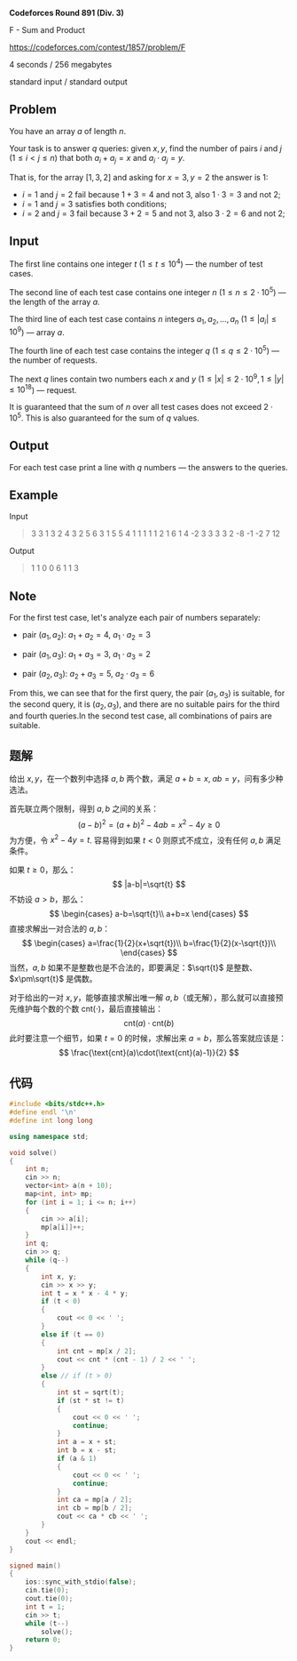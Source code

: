**Codeforces Round 891 (Div. 3)**

F - Sum and Product

https://codeforces.com/contest/1857/problem/F

<!--more-->

4 seconds / 256 megabytes

standard input / standard output

## Problem

You have an array $a$ of length $n$.

Your task is to answer $q$ queries: given $x,y$, find the number of pairs $i$ and $j$ ($1 \le i < j \le n$) that both $a_i + a_j = x$ and $a_i \cdot a_j = y$.

That is, for the array $[1,3,2]$ and asking for $x=3,y=2$ the answer is $1$: 

-  $i=1$ and $j=2$ fail because $1 + 3 = 4$ and not $3,$ also $1 \cdot 3=3$ and not $2$; 
-  $i=1$ and $j=3$ satisfies both conditions; 
-  $i=2$ and $j=3$ fail because $3 + 2 = 5$ and not $3,$ also $3 \cdot 2=6$ and not $2$; 
## Input

The first line contains one integer $t$ ($1\le t\le 10^4$) — the number of test cases.

The second line of each test case contains one integer $n$ ($1 \le n \le 2\cdot 10^5$) — the length of the array $a$.

The third line of each test case contains $n$ integers $a_1,a_2,\dots,a_n$ ($1 \le |a_i| \le 10^9$) — array $a$.

The fourth line of each test case contains the integer $q$ ($1 \le q \le 2\cdot 10^5$) — the number of requests.

The next $q$ lines contain two numbers each $x$ and $y$ ($1 \le |x|\le 2\cdot 10^9,1\le |y|\le 10^{18}$) — request.

It is guaranteed that the sum of $n$ over all test cases does not exceed $2\cdot 10^5$. This is also guaranteed for the sum of $q$ values.

## Output

For each test case print a line with $q$ numbers — the answers to the queries.

## Example

Input

> 3
> 3
> 1 3 2
> 4
> 3 2
> 5 6
> 3 1
> 5 5
> 4
> 1 1 1 1
> 1
> 2 1
> 6
> 1 4 -2 3 3 3
> 3
> 2 -8
> -1 -2
> 7 12

Output

> 1 1 0 0 
> 6 
> 1 1 3 

## Note

For the first test case, let's analyze each pair of numbers separately: 

- pair $(a_1,a_2)$: $a_1 + a_2 = 4$, $a_1 \cdot a_2 = 3$ 

- pair $(a_1,a_3)$: $a_1 + a_3 = 3$, $a_1 \cdot a_3 = 2$ 

-  pair $(a_2,a_3)$: $a_2 + a_3 = 5$, $a_2 \cdot a_3 = 6$ 

From this, we can see that for the first query, the pair $(a_1,a_3)$ is suitable, for the second query, it is $(a_2,a_3)$, and there are no suitable pairs for the third and fourth queries.In the second test case, all combinations of pairs are suitable.

## 题解

给出 $x,y$，在一个数列中选择 $a,b$ 两个数，满足 $a+b=x,\; ab=y$，问有多少种选法。

首先联立两个限制，得到 $a,b$ 之间的关系：
$$
(a-b)^2=(a+b)^2-4ab=x^2-4y\geq0
$$
为方便，令 $x^2-4y=t$. 容易得到如果 $t<0$ 则原式不成立，没有任何 $a,b$ 满足条件。

如果 $t\geq0$，那么：
$$
|a-b|=\sqrt{t}
$$
不妨设 $a>b$，那么：
$$
\begin{cases}
a-b=\sqrt{t}\\
a+b=x
\end{cases}
$$
直接求解出一对合法的 $a,b$：
$$
\begin{cases}
a=\frac{1}{2}(x+\sqrt{t})\\
b=\frac{1}{2}(x-\sqrt{t})\\
\end{cases}
$$
当然，$a,b$ 如果不是整数也是不合法的，即要满足：$\sqrt{t}$ 是整数、$x\pm\sqrt{t}$ 是偶数。

对于给出的一对 $x,y$，能够直接求解出唯一解 $a,b$（或无解），那么就可以直接预先维护每个数的个数 $\text{cnt}(\cdot)$，最后直接输出：
$$
\text{cnt}(a)\cdot\text{cnt}(b)
$$
此时要注意一个细节，如果 $t=0$ 的时候，求解出来 $a=b$，那么答案就应该是：
$$
\frac{\text{cnt}(a)\cdot(\text{cnt}(a)-1)}{2}
$$

## 代码

```cpp
#include <bits/stdc++.h>
#define endl '\n'
#define int long long

using namespace std;

void solve()
{
    int n;
    cin >> n;
    vector<int> a(n + 10);
    map<int, int> mp;
    for (int i = 1; i <= n; i++)
    {
        cin >> a[i];
        mp[a[i]]++;
    }
    int q;
    cin >> q;
    while (q--)
    {
        int x, y;
        cin >> x >> y;
        int t = x * x - 4 * y;
        if (t < 0)
        {
            cout << 0 << ' ';
        }
        else if (t == 0)
        {
            int cnt = mp[x / 2];
            cout << cnt * (cnt - 1) / 2 << ' ';
        }
        else // if (t > 0)
        {
            int st = sqrt(t);
            if (st * st != t)
            {
                cout << 0 << ' ';
                continue;
            }
            int a = x + st;
            int b = x - st;
            if (a & 1)
            {
                cout << 0 << ' ';
                continue;
            }
            int ca = mp[a / 2];
            int cb = mp[b / 2];
            cout << ca * cb << ' ';
        }
    }
    cout << endl;
}

signed main()
{
    ios::sync_with_stdio(false);
    cin.tie(0);
    cout.tie(0);
    int t = 1;
    cin >> t;
    while (t--)
        solve();
    return 0;
}
```

